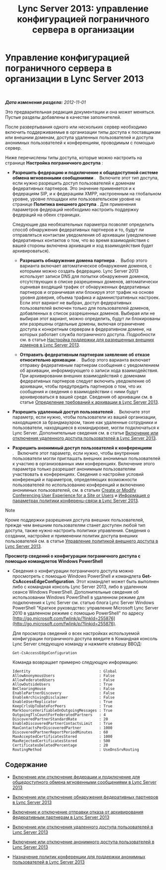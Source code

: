 ﻿---
title: 'Lync Server 2013: управление конфигурацией пограничного сервера в организации'
TOCTitle: Управление конфигурацией пограничного сервера в организации
ms:assetid: 0145eb08-984f-4ecd-bf9c-364817619c2a
ms:mtpsurl: https://technet.microsoft.com/ru-ru/library/JJ552443(v=OCS.15)
ms:contentKeyID: 49308744
ms.date: 05/19/2016
mtps_version: v=OCS.15
ms.translationtype: HT
---

# Управление конфигурацией пограничного сервера в организации в Lync Server 2013

 

_**Дата изменения раздела:** 2012-11-01_

Это предварительная редакция документации и она может меняться. Пустые разделы добавлены в качестве заполнителей.

После развертывания одного или нескольких сервер необходимо включить поддерживаемые в организации типы доступа к поставщикам или внешним доменам, доступа удаленных пользователей и доступа анонимных пользователей к конференциям, проводимым с помощью сервер.

Ниже перечислены типы доступа, которые можно настроить на странице **Настройка пограничного доступа** :

  - **Разрешить федерацию и подключение к общедоступной системе обмена мгновенными сообщениями** .   Включите этот тип доступа, если нужно разрешить доступ пользователей к доменам федеративных партнеров. Это значение применяется и к федерациям SIP, и к федерациям XMPP, настроенным на глобальном уровне, уровне площадки или пользовательском уровне на странице **Политика внешнего доступа** . Для применения параметров федераций необходимо настроить поддержку федераций на обеих страницах.
    
    Следующие два необязательных параметра позволят определить способ обнаружения федеративных партнеров и то, будут ли отправляться контактам уведомления об архивации (уведомление федеративных контактов о том, что во время взаимодействия с вашей стороны включена архивация и ход взаимодействия будет архивироваться).
    
      - **Разрешить обнаружение домена партнера** .   Выбор этого варианта включает автоматическое обнаружение доменов, с которыми можно создать федерацию. Lync Server 2013 использует записи DNS для попытки обнаружения доменов, отсутствующих в списке разрешенных доменов, автоматически оценивая входящий трафик от обнаруженных федеративных партнеров и ограничивая или блокируя этот трафик на основе уровня доверия, объема трафика и административных настроек. Если этот вариант не выбран, доступ федеративных пользователей включен только для пользователей доменов, добавленных в список разрешенных доменов. Выбирая или не выбирая этот вариант, можно определить, будут ли блокированы или разрешены отдельные домены, включая ограничение доступа к конкретным серверам в федеративном домене, на которых работает служба пограничного доступа. Подробности см. в статье [Настройка поддержки для разрешенных внешних доменов в Lync Server 2013](lync-server-2013-configure-support-for-allowed-external-domains.md).
    
      - **Отправить федеративным партнерам заявление об отказе относительно архивации** .   Выбор этого варианта включает отправку федеративным партнерам сообщения с уведомлением об архивации, информирующего о записи хода взаимодействия. При архивировании внешних взаимодействий с доменами федеративных партнеров следует включить уведомление об архивации, чтобы предупредить партнеров о том, что их сообщения и сведения о взаимодействии с ними будут архивироваться в вашей среде. Сведения об архивации см. в статье [Определение требований к архивации в Lync Server 2013](lync-server-2013-defining-your-requirements-for-archiving.md).

  - **Разрешить удаленный доступ пользователей** .   Включите этот параметр, если нужно, чтобы пользователи из вашей организации, находящиеся за брандмауэром, такие как удаленные сотрудники и пользователи, находящиеся в командировке, могли подключаться к Lync Server. Дополнительные сведения см. в статье [Включение или отключения удаленного доступа пользователей в Lync Server 2013](lync-server-2013-enable-or-disable-remote-user-access.md).

  - **Разрешить анонимный доступ пользователей к конференциям** .   Включите этот параметр, если нужно, чтобы внутренние пользователи могли приглашать внешних анонимных пользователей к участию в организованных ими конференциях. Включение этого параметра только разрешает анонимным пользователям участвовать в конференциях. Сведения о настройке условий конференций и параметров, определяющих возможности пользователей по использованию конференций и включению анонимных пользователей, см. в статьях [Create or Modify Conferencing User Experience for a Site or Users](https://technet.microsoft.com/ru-ru/library/gg429715\(v=ocs.15\)) и [Информация о параметрах политики конференц-связи в Lync Server 2013](lync-server-2013-conferencing-policy-settings-reference.md).

> [!note]  
> Кроме поддержки разрешения доступа внешних пользователей, прежде чем внешним пользователям станет доступен любой тип доступа, также нужно настроить политики управления. Сведения о создании, настройке и применении политик доступа внешних пользователей см. в статье <a href="lync-server-2013-manage-external-access-policy-for-your-organization.md">Управление политикой внешнего доступа в Lync Server 2013</a>.

**Просмотр сведений о конфигурации пограничного доступа с помощью командлетов Windows PowerShell**

  - Сведения о конфигурации пограничного доступа можно просмотреть с помощью Windows PowerShell и командлета **Get-CsAccessEdgeConfiguration**. Этот командлет может быть выполнен либо с командная консоль Lync Server 2013, либо в удаленном сеансе Windows PowerShell. Дополнительные сведения об использовании Windows PowerShell в удаленном режиме для подключения к Lync Server см. статью блога Lync Server Windows PowerShell "Краткое руководство: управление Microsoft Lync Server 2010 в удаленном режиме с помощью PowerShell" по адресу [http://go.microsoft.com/fwlink/p/?linkId=255876](http://go.microsoft.com/fwlink/p/?linkid=255876).
    
    Для просмотра сведений о всех настройках используемой конфигурации пограничного доступа введите в Командная консоль Lync Server следующую команду и нажмите клавишу ВВОД:
    
        Get-CsAccessEdgeConfiguration
    
    Команда возвращает примерно следующую информацию:
    
        Identity                               : Global
        AllowAnonymousUsers                    : False
        AllowFederatedUsers                    : False
        AllowOutsideUsers                      : True
        BeClearingHouse                        : False
        EnablePartnerDiscovery                 : False
        EnableArchivingDisclaimer              : False
        EnableUserReplicator                   : True
        KeepCrlsUpToDateForPeers               : True
        MarkSourceVerifiableOnOutgoingMessages : True
        OutgoingTlsCountForFederatedPartners   : 4
        DiscoveredPartnerStandardRate          : 20
        EnableDiscoveredPartnerContactsLimit   : True
        MaxContactsPerDiscoveredPartner        : 1000
        DiscoveredPartnerReportPeriodMinutes   : 60
        MaxAcceptedCertificatesStored          : 1000
        MaxRejectedCertificatesStored          : 500
        CertificatesDeletedPercentage          : 20
        RoutingMethod                          : UseDnsSrvRouting

## Содержание

  - [Включение или отключение федерации и подключение для общедоступного обмена мгновенными сообщениями в Lync Server 2013](lync-server-2013-enable-or-disable-federation-and-public-im-connectivity.md)

  - [Включение или отключение обнаружения федеративных партнеров в Lync Server 2013](lync-server-2013-enable-or-disable-discovery-of-federation-partners.md)

  - [Включение и отключение отправки отказа от архивирования федеративным партнерам в Lync Server 2013](lync-server-2013-enable-or-disable-sending-an-archiving-disclaimer-to-federated-partners.md)

  - [Включение или отключения удаленного доступа пользователей в Lync Server 2013](lync-server-2013-enable-or-disable-remote-user-access.md)

  - [Включение или отключение анонимного доступа пользователей в Lync Server 2013](lync-server-2013-enable-or-disable-anonymous-user-access.md)

  - [Назначение политик конференции для поддержки анонимных пользователей в Lync Server 2013](lync-server-2013-assign-conferencing-policies-to-support-anonymous-users.md)

